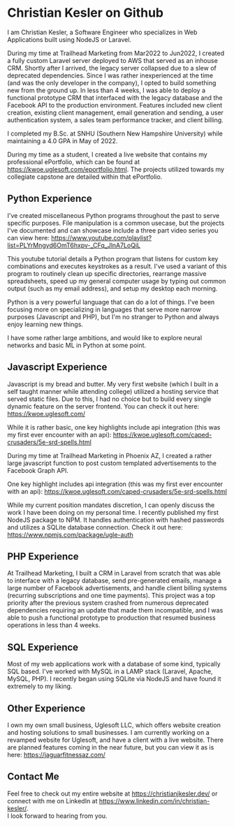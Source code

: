 # Christian Kesler on Github

I am Christian Kesler, a Software Engineer who specializes in Web Applications built using NodeJS or Laravel.  

During my time at Trailhead Marketing from Mar2022 to Jun2022, I created a fully custom Laravel server deployed to AWS that served as an inhouse CRM.  Shortly after I arrived, the legacy server collapsed due to a slew of deprecated dependencies.  Since I was rather inexperienced at the time (and was the only developer in the company), I opted to build something new from the ground up.  In less than 4 weeks, I was able to deploy a functional prototype CRM that interfaced with the legacy database and the Facebook API to the production environment.  Features included new client creation, existing client management, email generation and sending, a user authentication system, a sales team performance tracker, and client billing.

I completed my B.Sc. at SNHU (Southern New Hampshire University) while maintaining a 4.0 GPA in May of 2022.

During my time as a student, I created a live website that contains my professional ePortfolio, which can be found at https://kwoe.uglesoft.com/eportfolio.html.  The projects utilized towards my collegiate capstone are detailed within that ePortfolio.

## Python Experience

I've created miscellaneous Python programs throughout the past to serve specific purposes.  File manipulation is a common usecase, but the projects I've documented and can showcase include a three part video series you can view here:  https://www.youtube.com/playlist?list=PLYrMngyd6OmT6hxpv-_CFq_JlnA7LoQiL

This youtube tutorial details a Python program that listens for custom key combinations and executes keystrokes as a result.  I've used a variant of this program to routinely clean up specific directories, rearrange massive spreadsheets, speed up my general computer usage by typing out common output (such as my email address), and setup my desktop each morning.  

Python is a very powerful language that can do a lot of things.  I've been focusing more on specializing in languages that serve more narrow purposes (Javascript and PHP), but I'm no stranger to Python and always enjoy learning new things.  

I have some rather large ambitions, and would like to explore neural networks and basic ML in Python at some point.  


## Javascript Experience

Javascript is my bread and butter.  My very first website (which I built in a self taught manner while attending college) utilized a hosting service that served static files.  Due to this, I had no choice but to build every single dynamic feature on the server frontend.  You can check it out here:  https://kwoe.uglesoft.com/

While it is rather basic, one key highlights include api integration (this was my first ever encounter with an api): https://kwoe.uglesoft.com/caped-crusaders/5e-srd-spells.html

During my time at Trailhead Marketing in Phoenix AZ, I created a rather large javascript function to post custom templated advertisements to the Facebook Graph API.  

One key highlight includes api integration (this was my first ever encounter with an api): https://kwoe.uglesoft.com/caped-crusaders/5e-srd-spells.html

While my current position mandates discretion, I can openly discuss the work I have been doing on my personal time.  I recently published my first NodeJS package to NPM.  It handles authentication with hashed passwords and utilizes a SQLite database connection.  Check it out here: https://www.npmjs.com/package/ugle-auth

## PHP Experience

At Trailhead Marketing, I built a CRM in Laravel from scratch that was able to interface with a legacy database, send pre-generated emails, manage a large number of Facebook advertisements, and handle client billing systems (recurring subscriptions and one time payments).  This project was a top priority after the previous system crashed from numerous deprecated dependencies requiring an update that made them incompatible, and I was able to push a functional prototype to production that resumed business operations in less than 4 weeks.  

## SQL Experience

Most of my web applications work with a database of some kind, typically SQL based.  I've worked with MySQL in a LAMP stack (Laravel, Apache, MySQL, PHP).  I recently began using SQLite via NodeJS and have found it extremely to my liking.


## Other Experience

I own my own small business, Uglesoft LLC, which offers website creation and hosting solutions to small businesses.  I am currently working on a revamped website for Uglesoft, and have a client with a live website.  There are planned features coming in the near future, but you can view it as is here:  https://jaguarfitnessaz.com/

## Contact Me

Feel free to check out my entire website at https://christianjkesler.dev/ or connect with me on LinkedIn at https://www.linkedin.com/in/christian-kesler/.  
I look forward to hearing from you.  

